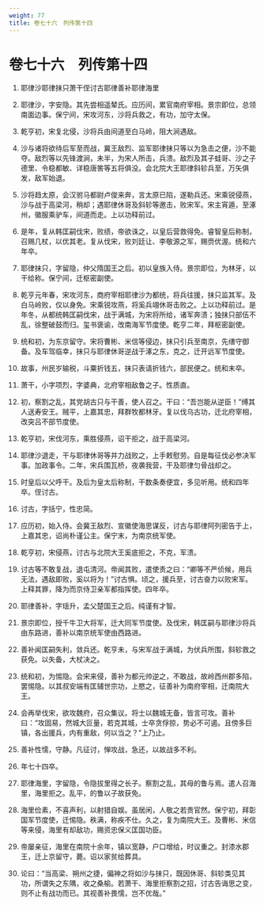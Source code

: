 ```yaml
---
weight: 77
title: 卷七十六　列传第十四
---
```


# 卷七十六　列传第十四

1. <span id="卷七十六　列传第十四-1"></span>
耶律沙耶律抹只萧干侄讨古耶律善补耶律海里

2. <span id="卷七十六　列传第十四-2"></span>
耶律沙，字安隐。其先尝相遥辇氏。应历间，累官南府宰相。景宗即位，总领南面边事。保宁间，宋攻河东，沙将兵救之，有功，加守太保。

3. <span id="卷七十六　列传第十四-3"></span>
乾亨初，宋复北侵，沙将兵由间道至白马岭，阻大涧遇敌。

4. <span id="卷七十六　列传第十四-4"></span>
沙与诸将欲待后军至而战，冀王敌烈、监军耶律抹只等以为急击之便，沙不能夺。敌烈等以先锋渡涧，未半，为宋人所击，兵溃。敌烈及其子蛙哥、沙之子德里、令稳都敏、详稳唐筈等五将俱没。会北院大王耶律斜轸兵至，万矢俱发，敌军始退。

5. <span id="卷七十六　列传第十四-5"></span>
沙将趋太原，会汉驸马都尉卢俊来奔，言太原已陷，遂勒兵还。宋乘锐侵燕，沙与战于高梁河，稍却；遇耶律休哥及斜轸等邀击，败宋军。宋主宵遁，至涿州，徽服乘驴车，间道而走。上以功释前过。

6. <span id="卷七十六　列传第十四-6"></span>
是年，复从韩匡嗣伐宋，败绩，帝欲诛之，以皇后营救得免。睿智皇后称制，召赐几杖，以优其老。复从伐宋，败刘廷让、李敬源之军，赐赍优渥。统和六年卒。

7. <span id="卷七十六　列传第十四-7"></span>
耶律抹只，字留隐，仲父隋国王之后。初以皇族入侍。景宗即位，为林牙，以干给称。保宁间，迁枢密副使。

8. <span id="卷七十六　列传第十四-8"></span>
乾亨元年春，宋攻河东，商府宰相耶律沙为都统，将兵往援，抹只监其军。及白马岭败，仅以身免。宋乘锐攻燕，将奚兵翊休哥击败之。上以功释前过。是年冬，从都统韩匡嗣伐宋，战于满城，为宋将所给，诸军奔溃；独抹只部伍不乱，徐整破鼓而归。玺书褒谕，改南海军节度使。乾亨二年，拜枢密副使。

9. <span id="卷七十六　列传第十四-9"></span>
统和初，为东京留守。宋将曹彬、米信等侵边，抹只引兵至南京，先缮守御备。及车驾临幸，抹只与耶律休哥逆战于涿之东，克之，迁开远军节度使。

10. <span id="卷七十六　列传第十四-10"></span>
故事，州民岁输税，斗粟折钱五，抹只表请折钱六，部民便之。统和末卒。

11. <span id="卷七十六　列传第十四-11"></span>
萧干，小字项烈，字婆典，北府宰相敌鲁之子。性质直。

12. <span id="卷七十六　列传第十四-12"></span>
初，察割之乱，其党胡古只与干善，使人召之。干曰：“吾岂能从逆臣！”缚其人送寿安王。贼平，上嘉其忠，拜群牧都林牙。复以伐乌古功，迁北府宰相，改突吕不部节度使。

13. <span id="卷七十六　列传第十四-13"></span>
乾亨初，宋伐河东，乘胜侵燕，诏干拒之，战于高梁河。

14. <span id="卷七十六　列传第十四-14"></span>
耶律沙退走，干与耶律休哥等并力战败之，上手敕慰劳。自是每征伐必参决军事。加政事令。二年，宋兵围瓦桥，夜袭我营，干及耶律匀骨战却之。

15. <span id="卷七十六　列传第十四-15"></span>
时皇后以父呼干。及后为皇太后称制，干数条奏便宜，多见听用。统和四年卒。侄讨古。

16. <span id="卷七十六　列传第十四-16"></span>
讨古，字括宁，性忠简。

17. <span id="卷七十六　列传第十四-17"></span>
应历初，始入侍。会冀王敌烈、宣徽使海思谋反，讨古与耶律阿列密告于上，上嘉其忠，诏尚朴谨公主。保宁末，为南京统军使。

18. <span id="卷七十六　列传第十四-18"></span>
乾亨初，宋侵燕，讨古与北院大王奚底拒之，不克，军溃。

19. <span id="卷七十六　列传第十四-19"></span>
讨古等不敢复战，退屯清河。帝闻其败，遣使责之曰：“卿等不严侦候，用兵无法，遇敌即败，奚以将为！”讨古惧。顷之，援兵至，讨古奋力以败宋军。上释其罪，降为而京侍卫亲军都指挥使。四年卒。

20. <span id="卷七十六　列传第十四-20"></span>
耶律善补，字瑶升，孟父楚国王之后。纯谨有才智。

21. <span id="卷七十六　列传第十四-21"></span>
景宗即位，授千牛卫大将军，迁大同军节度使。及伐宋，韩匡嗣与耶律沙将兵由东路进，善补以南京统军使由西路进。

22. <span id="卷七十六　列传第十四-22"></span>
善补闻匡嗣失利，敛兵还。乾亨未，与宋军战于满城，为伏兵所围，斜轸救之获免。以失备，大杖决之。

23. <span id="卷七十六　列传第十四-23"></span>
统和初，为惕隐。会宋来侵，善补为都元帅逆之，不敢战，故岭西州郡多陷，罢惕隐。以其叔安端有匡辅世宗功，上愍之，征善补为南府宰相，迁南院大王。

24. <span id="卷七十六　列传第十四-24"></span>
会再举伐宋，欲攻魏府，召众集议。将士以魏城无备，皆言可攻。善补曰：“攻固易，然城大叵量，若克其城，士卒贪俘掠，势必不可遏。且傍多巨镇，各出援兵，内有重敌，何以当之？”上乃止。

25. <span id="卷七十六　列传第十四-25"></span>
善补性懦，守静。凡征讨，惮攻战，急还，以故战多不利。

26. <span id="卷七十六　列传第十四-26"></span>
年七十四卒。

27. <span id="卷七十六　列传第十四-27"></span>
耶律海里，字留隐，令隐拔里得之长子。察割之乱，其母的鲁与焉。遣人召海里，海里拒之。乱平，的鲁以子故获免。

28. <span id="卷七十六　列传第十四-28"></span>
海里俭素，不喜声利，以射猎自娱。虽居闲，人敬之若贵官然。保宁初，拜彰国军节度使，迁惕隐。秩满，称疾不仕。久之，复为南院大王。及曹彬、米信等来侵，海里有却敌功，赐资忠保义匡国功臣。

29. <span id="卷七十六　列传第十四-29"></span>
帝屡亲征，海里在南院十余年，镇以宽静，户口增给，时议重之。封漆水郡王，迁上京留守，薨。诏以家贫给葬具。

30. <span id="卷七十六　列传第十四-30"></span>
论曰：“当高梁、朔州之捷，偏神之将如沙与抹只，既因休哥、斜轸类见其功，所谓失之东隅，收之桑榆。若萧干、海里拒察割之招，讨古告诲思之变，则不止有战功而已。其视善补畏懦，岂不优哉。”
